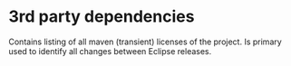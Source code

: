 # 3rd party dependencies

Contains listing of all maven (transient) licenses of the project.
Is primary used to identify all changes between Eclipse releases.
